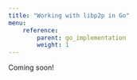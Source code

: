 ```yaml
---
title: "Working with libp2p in Go"
menu:
    reference:
        parent: go_implementation
        weight: 1
---
```


Coming soon!

<!--
TODO:

- [ ] intro to go-libp2p
  - what / why / who, etc.
- [ ] completeness / status for main features / libp2p specs
- [ ] "getting started" Guides
  - [ ] setup dev environment, coding / documentation conventions, etc
  - [ ] tutorial project
- [ ] module list / map
  - should contain all go libp2p modules with links to repo, docs and interface definition (if applicable)
  - ideally should illustrate how modules / repos fit together
- [ ] links to API reference docs

-->
